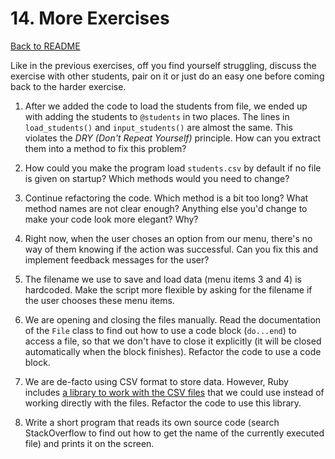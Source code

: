 # 14. More Exercises

[Back to README](README.md)

Like in the previous exercises, off you find yourself struggling, discuss the exercise with other students, pair on it or just do an easy one before coming back to the harder exercise.

1. After we added the code to load the students from file, we ended up with adding the students to `@students` in two places. The lines in `load_students()` and `input_students()` are almost the same. This violates the *DRY (Don't Repeat Yourself)* principle. How can you extract them into a method to fix this problem?

2. How could you make the program load `students.csv` by default if no file is given on startup? Which methods would you need to change?

3. Continue refactoring the code. Which method is a bit too long? What method names are not clear enough? Anything else you'd change to make your code look more elegant? Why?

4. Right now, when the user choses an option from our menu, there's no way of them knowing if the action was successful. Can you fix this and implement feedback messages for the user?

5.	The filename we use to save and load data (menu items 3 and 4) is hardcoded. Make the script more flexible by asking for the filename if the user chooses these menu items.

6.	We are opening and closing the files manually. Read the documentation of the `File` class to find out how to use a code block (`do...end`) to access a file, so that we don't have to close it explicitly (it will be closed automatically when the block finishes). Refactor the code to use a code block.

7.	We are de-facto using CSV format to store data. However, Ruby includes [a library to work with the CSV files](http://www.ruby-doc.org/stdlib-2.0.0/libdoc/csv/rdoc/CSV.html) that we could use instead of working directly with the files. Refactor the code to use this library.

8. Write a short program that reads its own source code (search StackOverflow to find out how to get the name of the currently executed file) and prints it on the screen.
